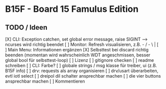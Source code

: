 # B15F - Board 15 Famulus Edition

## TODO / Ideen
[X] CLI: Exception catchen, set global error message, raise SIGINT --> ncurses wird richtig beendet
[ ] Monitor: Refresh visualisieren, z.B. - / - \ |
[ ] Main Menu: Informationen ergänzen
[X] Selbsttest bei discard richtig beenden (momentan wird wahrscheinlich WDT angeschmissen, besser global bool für selbsttest-loop)
[ ] Lizenz
[ ] gitignore checken
[ ] readme schreiben
[ ] CLI: Farbe?
[ ] globale strings / msg klasse für treiber, ui (z.B. B15F info)
[ ] drv: requests als array organisieren
[ ] drv/usart überarbeiten, evtl iotl select
[ ] dreipol dil schalter ansprechbar machen
[ ] die vier buttons ansprechbar machen
[ ] Kommentieren

